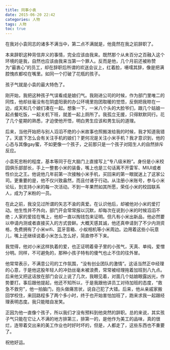 ```yaml
---
title: 同事小袁
date: 2015-06-20 22:42
categories: 人物
tags: 人物
toc: true
---
```

在我对小袁同志的诸多不满当中，第二点不满就是，他竟然在我之前辞职了。

本来辞职这种背信弃义的事情，完全应该由我来。既然那个从未百分之百融入这个环境的是我，自然也应该由我来当第一个罪人。反而是他，几个月前还被称赞为“最衷心”的员工，却在辞职后所谓的欢送会议上，红着脸，嗫嚅其辞，像是把满腔愧疚都咬在嘴里。如同一个打破了花瓶的孩子。

孩子气就是小袁的最大特色了。

刚开始，我把这种孩子气误看成是娘们气。我刚进公司的时候，作为部门里唯二的同性，他却丝毫没有在阴盛阳衰的办公环境里抱团取暖的觉悟，反倒把我晾在一边，成天和几个娘们凑在一起。想象一下，一米八个头的大脸爷们，跟几个姑娘一起点餐吃饭，一起关机下班，就差一起上厕所了。我孤立无援，只得默默同行。花了几个星期的熟悉，才迫使他开悟，明白男生应该和男生玩的道理。

后来，当他开始把与别人滔滔不绝的小米故事也照搬泼给我的时候，我才知道我错了。天底下怎么会有关注手机的娘们？更何况是关注小米手机？我才意识到，他的心态与其像gay蜜，不如更像一个孩子，之前那只是一个孩子对陌生人的自然排斥反应。

小袁死忠粉的程度，基本等同于在大脑门上直接写上“专八级米粉”。身份是小米校园俱乐部部长，手上一整套小米的装备，嘴上也是三句话离不开雷军、MIUI或者性价比之王。他说他几年前第一次接触小米手机，买回来的第一眼就迷上了这家公司。更重要的是，他不仅兴致盎然，而且付诸于行动。从注册小米账号，参与小米论坛，到支持小米的每一次活动。不到一年果然如其所愿，荣任小米的校园联系人，成为了米粉的一员。

在此之前，我没见过所谓的矢志不渝的真爱。在认识他后，却被他对小米的爱打动。他生性并不外向，部门开会常常报以沉默，却每次在说到小米的时候滔滔不绝；人家的爱挂在嘴上，他却一直以掏钱包来证明。但凡有小米出新品，他必然要以申请内测或者直接买入的方式尝鲜。大概天感其诚，他还真申请到了不少内测资格，免费拥有了小米wifi、蓝牙音箱、小蚁相机等小米周边。边用着这些小玩意儿，嘴上还继续说着小米怎么怎么好，简直停不下来。

我觉得，他对小米这样执着的爱，也正证明着骨子里的小孩气，天真、单纯，爱憎分明。同样，不可避免的，那种小孩子特有的傻气也止不住的往外冒。

他常常表示，不满意公司的工作氛围，“没有创业团队的激情”。这话当然正中经理的心意，于是他这股年轻人的冲劲丝毫未被浪费，常常被经理拖着加班到八九点。后来他又把这话放在部门会议上说了几次，我眼见着，对面几个姑娘眼露凶光，作势要打。事后跟他提起，他还不知所以，于是我跟他讲员工对待加班的态度，“救急不救穷”，他一拍脑门，抱头做痛苦状，说自己犯了大错。后来，他从亲戚家搬回学校住，来回路程多了两个多小时，终于也开始害怕加班了，跑来求我一起跟经理表明态度。我只能暗自发笑。

正因为他一直像个孩子，所以我们才没有预料到他突然的辞职。总的来说，其实孩子气只能在它让人不满的地方排第三，排第一的，是他作为美工的品味，真的很烂，连带着交出来的美工作业也时好时坏的，但是，人都走了，这些东西也不重要了。

祝他好运。



